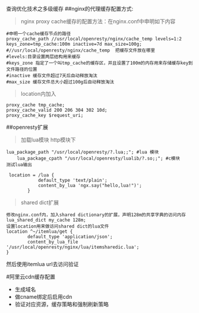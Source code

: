 查询优化技术之多级缓存
##nginx的代理缓存配置方式:

>nginx proxy cache缓存的配置方法：在nginx.conf中申明如下内容
````
#申明一个cache缓存节点的路径
proxy_cache_path //usr/local/openresty/nginx/cache_temp levels=1:2 keys_zone=tmp_cache:100m inactive=7d max_size=100g;
#//usr/local/openresty/nginx/cache_temp  把缓存文件放在哪里
#levels:目录设置两层结构用来缓存
#keys_zone 指定了一个叫tmp_cache的缓存区，并且设置了100m的内存用来存储缓存key到文件路径的位置
#inactive 缓存文件超过7天后自动释放淘汰
#max_size 缓存文件总大小超过100g后自动释放淘汰
````
>location内加入
````
proxy_cache tmp_cache;
proxy_cache_valid 200 206 304 302 10d;
proxy_cache_key $request_uri;
````
##openresty扩展
>加载lua模块
http模块下
````
lua_package_path "/usr/local/openresty/?.lua;;"; #lua 模块 
	lua_package_cpath "/usr/local/openresty/lualib/?.so;;"; #c模块 
测试lua输出

 location = /lua {
            default_type 'text/plain';
            content_by_lua 'ngx.say("hello,lua!")';
        }

````
>shared dict扩展
````
修改nginx.conf内，加入shared dictionary的扩展，声明128m的共享字典的访问内存
lua_shared_dict my_cache 128m;
设置location用来做访问shared dict的lua文件
location ^~/itemlua/get {
		default_type 'application/json';
		content_by_lua_file '/usr/local/openresty/nginx/lua/itemsharedic.lua';
}
````
然后使用itemlua url去访问验证

#阿里云cdn缓存配置
- 生成域名
- 做cname绑定后启用cdn
- 验证对应资源，缓存策略和强制刷新策略